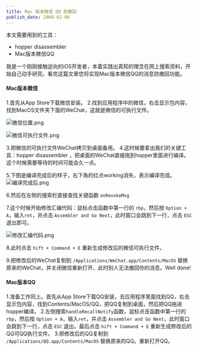 ```yaml
---
title: Mac 版本微信 QQ 防撤回
publish_date: 2008-02-06
---
```




本文需要用到的工具：

- hopper disassembler
- Mac版本微信QQ

我是一个刚刚接触逆向的iOS开发者，本着实践出真知的理念在网上搜索资料，开始自己动手研究。看完这篇文章您将实现Mac版本微信QQ的消息防撤回功能。

#### Mac版本微信

1.首先从App Store下载微信安装。
2.找到应用程序中的微信，右击显示包内容，找到MacOS文件夹下面的WeChat，这就是微信的可执行文件。

![微信位置.png](../WeChat_message_anti-revoke/WeChat_message_anti-revoke_1.webp)

![微信可执行文件.png](../WeChat_message_anti-revoke/WeChat_message_anti-revoke_2.webp)

3.把微信的可执行文件WeChat拷贝到桌面备用。
4.这时候要拿出我们的关键工具：hopper disassembler ，把桌面的WeChat直接拖到hopper里面进行编译。这个时候需要等待的时间可能会久一点。

5.下图是编译完成后的样子，右下角的红点working消失，表示编译完成。
![编译完成后.png](../WeChat_message_anti-revoke/WeChat_message_anti-revoke_3.webp)

6.然后在左侧的搜索栏直接查找关键函数 `onRevokeMsg`

7.这个时候开始修改汇编代码：鼠标点击函数中第一行的 `rbp`，然后按 `Option + A`，输入`ret`，并点击 `Assembler and Go Next`，此时窗口会跳到下一行，点击 `ESC` 退出即可。

![修改汇编代码.png](../WeChat_message_anti-revoke/WeChat_message_anti-revoke_4.webp)

8.此时点击 `hift + Command + E` 重新生成修改后的微信可执行文件。

9.把修改后的WeChat复制到 `/Applications/WeChat.app/Contents/MacOS` 替换原来的WeChat，并关闭微信重新打开，此时别人无法撤回你的消息。Well done!

#### Mac版本QQ

1.准备工作同上。首先从App Store下载QQ安装，去应用程序里面找到QQ，右击显示包内容，找到Contents/MacOS/QQ，把QQ复制到桌面，然后把QQ拖进hopper编译。
2.左侧搜索`handleRecallNotify`函数，鼠标点击函数中第一行的 `rbp`，然后按 `Option + A`，输入`ret`，并点击 `Assembler and Go Next`，此时窗口会跳到下一行，点击 `ESC` 退出。最后点击 `hift + Command + E` 重新生成修改后的QQ可QQ执行文件。
3.把修改后的QQ复制到 `/Applications/QQ.app/Contents/MacOS` 替换原来的QQ。重新打开QQ。